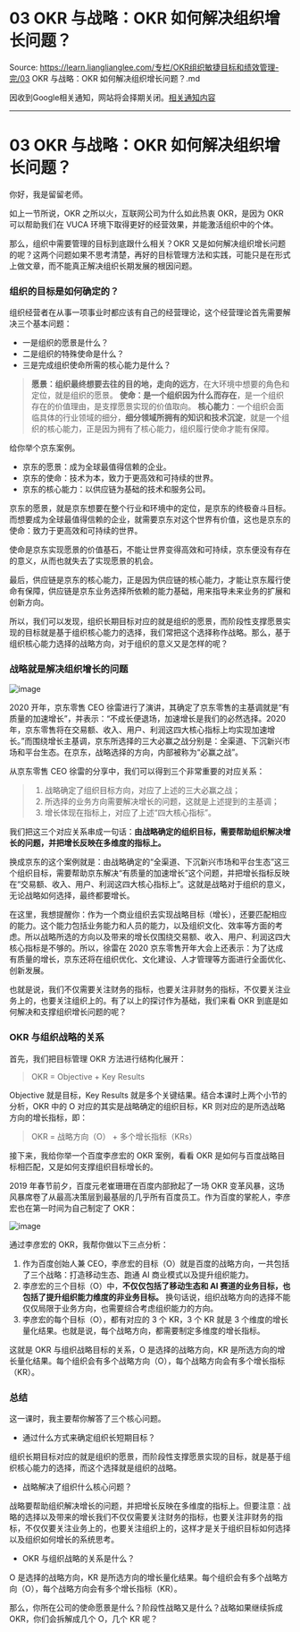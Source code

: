 # 03  OKR 与战略：OKR 如何解决组织增长问题？ 

Source: https://learn.lianglianglee.com/专栏/OKR组织敏捷目标和绩效管理-完/03  OKR 与战略：OKR 如何解决组织增长问题？.md

因收到Google相关通知，网站将会择期关闭。[相关通知内容](https://lumendatabase.org/notices/44265620)

---

# 03 OKR 与战略：OKR 如何解决组织增长问题？

你好，我是留留老师。

如上一节所说，OKR 之所以火，互联网公司为什么如此热衷 OKR，是因为 OKR 可以帮助我们在 VUCA 环境下取得更好的经营效果，并能激活组织中的个体。

那么，组织中需要管理的目标到底跟什么相关？OKR 又是如何解决组织增长问题的呢？这两个问题如果不思考清楚，再好的目标管理方法和实践，可能只是在形式上做文章，而不能真正解决组织长期发展的根因问题。

### 组织的目标是如何确定的？

组织经营者在从事一项事业时都应该有自己的经营理论，这个经营理论首先需要解决三个基本问题：

* 一是组织的愿景是什么？
* 二是组织的特殊使命是什么？
* 三是完成组织使命所需的核心能力是什么？

> **愿景：组织最终想要去往的目的地，走向的远方**，在大环境中想要的角色和定位，就是组织的愿景。
> **使命：是一个组织因为什么而存在**，是一个组织存在的价值理由，是支撑愿景实现的价值取向。
> **核心能力**：一个组织会面临具体的行业领域的细分，**细分领域所拥有的知识和技术沉淀**，就是一个组织的核心能力，正是因为拥有了核心能力，组织履行使命才能有保障。

给你举个京东案例。

* 京东的愿景：成为全球最值得信赖的企业。
* 京东的使命：技术为本，致力于更高效和可持续的世界。
* 京东的核心能力：以供应链为基础的技术和服务公司。

京东的愿景，就是京东想要在整个行业和环境中的定位，是京东的终极奋斗目标。而想要成为全球最值得信赖的企业，就需要京东对这个世界有价值，这也是京东的使命：致力于更高效和可持续的世界。

使命是京东实现愿景的价值基石，不能让世界变得高效和可持续，京东便没有存在的意义，从而也就失去了实现愿景的机会。

最后，供应链是京东的核心能力，正是因为供应链的核心能力，才能让京东履行使命有保障，供应链是京东业务选择所依赖的能力基础，用来指导未来业务的扩展和创新方向。

所以，我们可以发现，组织长期目标对应的就是组织的愿景，而阶段性支撑愿景实现的目标就是基于组织核心能力的选择，我们常把这个选择称作战略。那么，基于组织核心能力选择的战略方向，对于组织的意义又是怎样的呢？

### 战略就是解决组织增长的问题

![image](assets/Ciqc1F-WzoSAdrHDAAeqG-e4VVI872.png)

2020 开年，京东零售 CEO 徐雷进行了演讲，其确定了京东零售的主基调就是“有质量的加速增长”，并表示：“不成长便退场，加速增长是我们的必然选择。2020年，京东零售将在交易额、收入、用户、利润这四大核心指标上均实现加速增长。”而围绕增长主基调，京东所选择的三大必赢之战分别是：全渠道、下沉新兴市场和平台生态。在京东，战略选择的方向，内部被称为“必赢之战”。

从京东零售 CEO 徐雷的分享中，我们可以得到三个非常重要的对应关系：

> 1. 战略确定了组织目标方向，对应了上述的三大必赢之战；
> 2. 所选择的业务方向需要解决增长的问题，这就是上述提到的主基调；
> 3. 增长体现在指标上，对应了上述“四大核心指标”。

我们把这三个对应关系串成一句话：**由战略确定的组织目标，需要帮助组织解决增长的问题，并把增长反映在多维度的指标上。**

换成京东的这个案例就是：由战略确定的“全渠道、下沉新兴市场和平台生态”这三个组织目标，需要帮助京东解决“有质量的加速增长”这个问题，并把增长指标反映在“交易额、收入、用户、利润这四大核心指标上”。这就是战略对于组织的意义，无论战略如何选择，最终都要增长。

在这里，我想提醒你：作为一个商业组织去实现战略目标（增长），还要匹配相应的能力。这个能力包括业务能力和人员的能力，以及组织文化、效率等方面的考虑。所以战略所选的方向以及带来的增长仅围绕交易额、收入、用户、利润这四大核心指标是不够的。所以，徐雷在 2020 京东零售开年大会上还表示：为了达成有质量的增长，京东还将在组织优化、文化建设、人才管理等方面进行全面优化、创新发展。

也就是说，我们不仅需要关注财务的指标，也要关注非财务的指标，不仅要关注业务上的，也要关注组织上的。有了以上的探讨作为基础，我们来看 OKR 到底是如何解决和支撑组织增长问题的呢？

### OKR 与组织战略的关系

首先，我们把目标管理 OKR 方法进行结构化展开：

> OKR = Objective + Key Results

Objective 就是目标，Key Results 就是多个关键结果。结合本课时上两个小节的分析，OKR 中的 O 对应的其实是战略确定的组织目标，KR 则对应的是所选战略方向的增长指标，即：

> OKR = 战略方向（O） + 多个增长指标（KRs）

接下来，我给你举一个百度李彦宏的 OKR 案例，看看 OKR 是如何与百度战略目标相匹配，又是如何支撑组织目标增长的。

2019 年春节前夕，百度元老崔珊珊在百度内部掀起了一场 OKR 变革风暴，这场风暴席卷了从最高决策层到最基层的几乎所有百度员工。作为百度的掌舵人，李彦宏也在第一时间为自己制定了 OKR：

![image](assets/Ciqc1F-WzpqABYFAAADDrvAe3PU808.png)

通过李彦宏的 OKR，我帮你做以下三点分析：

1. 作为百度创始人兼 CEO，李彦宏的目标（O）就是百度的战略方向，一共包括了三个战略：打造移动生态、跑通 AI 商业模式以及提升组织能力。
2. 李彦宏的三个目标（O）中，**不仅仅包括了移动生态和 AI 赛道的业务目标，也包括了提升组织能力维度的非业务目标。** 换句话说，组织战略方向的选择不能仅仅局限于业务方向，也需要综合考虑组织能力的方向。
3. 李彦宏的每个目标（O），都有对应的 3 个 KR，3 个 KR 就是 3 个维度的增长量化结果。也就是说，每个战略方向，都需要制定多维度的增长指标。

这就是 OKR 与组织战略目标的关系，O 是选择的战略方向，KR 是所选方向的增长量化结果。每个组织会有多个战略方向（O），每个战略方向会有多个增长指标（KR）。

### 总结

这一课时，我主要帮你解答了三个核心问题。

* 通过什么方式来确定组织长短期目标？

组织长期目标对应的就是组织的愿景，而阶段性支撑愿景实现的目标，就是基于组织核心能力的选择，而这个选择就是组织的战略。

* 战略解决了组织什么核心问题？

战略要帮助组织解决增长的问题，并把增长反映在多维度的指标上。但要注意：战略的选择以及带来的增长我们不仅仅需要关注财务的指标，也要关注非财务的指标，不仅仅要关注业务上的，也要关注组织上的，这样才是关于组织目标如何选择以及组织如何增长的系统思考。

* OKR 与组织战略的关系是什么？

O 是选择的战略方向，KR 是所选方向的增长量化结果。每个组织会有多个战略方向（O），每个战略方向会有多个增长指标（KR）。

那么，你所在公司的使命愿景是什么？阶段性战略又是什么？战略如果继续拆成 OKR，你们会拆解成几个 O，几个 KR 呢？